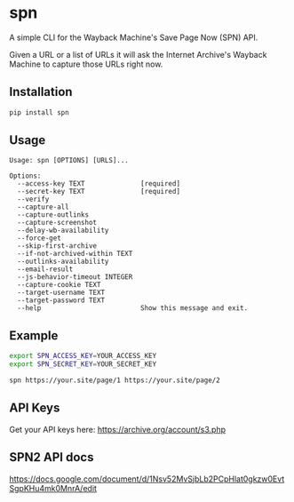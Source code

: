 # spn

A simple CLI for the Wayback Machine's Save Page Now (SPN) API.

Given a URL or a list of URLs it will ask the Internet Archive's Wayback Machine to capture those URLs right now.

## Installation
```bash
pip install spn
```

## Usage
```
Usage: spn [OPTIONS] [URLS]...

Options:
  --access-key TEXT              [required]
  --secret-key TEXT              [required]
  --verify
  --capture-all
  --capture-outlinks
  --capture-screenshot
  --delay-wb-availability
  --force-get
  --skip-first-archive
  --if-not-archived-within TEXT
  --outlinks-availability
  --email-result
  --js-behavior-timeout INTEGER
  --capture-cookie TEXT
  --target-username TEXT
  --target-password TEXT
  --help                         Show this message and exit.
```

## Example
```bash
export SPN_ACCESS_KEY=YOUR_ACCESS_KEY
export SPN_SECRET_KEY=YOUR_SECRET_KEY

spn https://your.site/page/1 https://your.site/page/2
```

## API Keys
Get your API keys here: https://archive.org/account/s3.php

## SPN2 API docs
https://docs.google.com/document/d/1Nsv52MvSjbLb2PCpHlat0gkzw0EvtSgpKHu4mk0MnrA/edit
